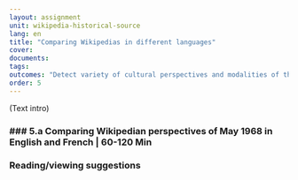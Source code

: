 ```yaml
---
layout: assignment
unit: wikipedia-historical-source 
lang: en
title: "Comparing Wikipedias in different languages"
cover:
documents:
tags:
outcomes: "Detect variety of cultural perspectives and modalities of their expression in historical narratives in Wikipedia" 
order: 5
---
```

(Text intro)

<!-- more -->

<!-- briefing-student -->

### ### 5.a Comparing Wikipedian perspectives of May 1968 in English and French | 60-120 Min
<!-- section-contents -->



<!-- section -->

### Reading/viewing suggestions
<!-- section-contents --> 



<!-- briefing-student -->